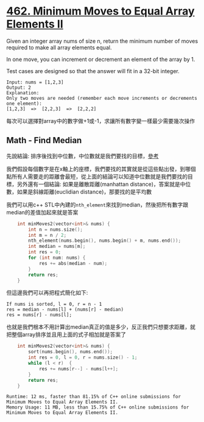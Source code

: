 # [462. Minimum Moves to Equal Array Elements II](https://leetcode.com/problems/minimum-moves-to-equal-array-elements-ii/)

Given an integer array nums of size n, return the minimum number of moves required to make all array elements equal.

In one move, you can increment or decrement an element of the array by 1.

Test cases are designed so that the answer will fit in a 32-bit integer.

```
Input: nums = [1,2,3]
Output: 2
Explanation:
Only two moves are needed (remember each move increments or decrements one element):
[1,2,3]  =>  [2,2,3]  =>  [2,2,2]
```

每次可以選擇對array中的數字做+1或-1，求讓所有數字變一樣最少需要幾次操作

## Math - Find Median
先說結論: 排序後找到中位數，中位數就是我們要找的目標，[參考](https://math.stackexchange.com/questions/113270/the-median-minimizes-the-sum-of-absolute-deviations-the-ell-1-norm) 

我們假設每個數字是在x軸上的座標，我們要找的其實就是從這些點出發，到哪個點所有人需要走的距離會最短，從上面的結論可以知道中位數就是我們要找的目標，另外還有一個結論:
如果是離散距離(manhattan distance)，答案就是中位數，如果是斜線距離(euclidian distance)，那要找的是平均數

我們可以用c++ STL中內建的`nth_element`來找到median，然後把所有數字跟median的差值加起來就是答案
```cpp
    int minMoves2(vector<int>& nums) {
        int n = nums.size();
        int m = n / 2;
        nth_element(nums.begin(), nums.begin() + m, nums.end());
        int median = nums[m];
        int res = 0;
        for (int num: nums) {
            res += abs(median - num);
        }
        return res;
    }
```

但這邊我們可以再把程式簡化如下:
```
If nums is sorted, l = 0, r = n - 1
res = median - nums[l] + (nums[r] - median)
res = nums[r] - nums[l];
```
也就是我們根本不用計算出median真正的值是多少，反正我們只想要求距離，就把整個array排序並且用上面的式子相加就是答案了

```cpp
    int minMoves2(vector<int>& nums) {
        sort(nums.begin(), nums.end());
        int res = 0, l = 0, r = nums.size() - 1;
        while (l < r)  {
            res += nums[r--] - nums[l++];
        }
        return res;
    }
```

```
Runtime: 12 ms, faster than 81.15% of C++ online submissions for Minimum Moves to Equal Array Elements II.
Memory Usage: 11 MB, less than 15.75% of C++ online submissions for Minimum Moves to Equal Array Elements II.
```
